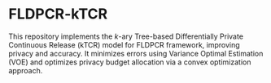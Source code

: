 # FLDPCR-kTCR
 This repository implements the $k$-ary Tree-based Differentially Private Continuous Release (kTCR) model for FLDPCR framework, improving privacy and accuracy. It minimizes errors using Variance Optimal Estimation (VOE) and optimizes privacy budget allocation via a convex optimization approach.
